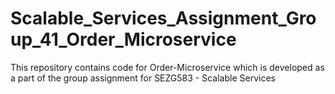 # Scalable_Services_Assignment_Group_41_Order_Microservice
This repository contains code for Order-Microservice which is developed as a part of the group assignment for SEZG583 - Scalable Services
